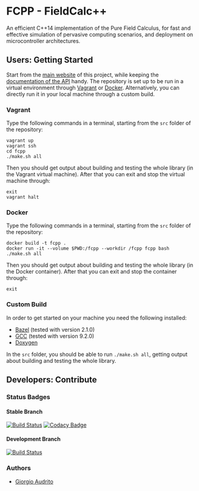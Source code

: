 # FCPP - FieldCalc++

An efficient C++14 implementation of the Pure Field Calculus, for fast and effective simulation of pervasive computing scenarios, and deployment on microcontroller architectures.

## Users: Getting Started

Start from the [main website](https://fcpp.github.io) of this project, while keeping the [documentation of the API](http://fcpp-doc.surge.sh) handy. The repository is set up to be run in a virtual environment through [Vagrant](https://www.vagrantup.com) or [Docker](https://www.docker.com/). Alternatively, you can directly run it in your local machine through a custom build.

### Vagrant

Type the following commands in a terminal, starting from the `src` folder of the repository:
```
vagrant up
vagrant ssh
cd fcpp
./make.sh all
```
Then you should get output about building and testing the whole library (in the Vagrant virtual machine). After that you can exit and stop the virtual machine through:
```
exit
vagrant halt
```

### Docker

Type the following commands in a terminal, starting from the `src` folder of the repository:
```
docker build -t fcpp .
docker run -it --volume $PWD:/fcpp --workdir /fcpp fcpp bash
./make.sh all
```
Then you should get output about building and testing the whole library (in the Docker container). After that you can exit and stop the container through:
```
exit
```

### Custom Build

In order to get started on your machine you need the following installed:

- [Bazel](https://bazel.build) (tested with version 2.1.0)
- [GCC](https://gcc.gnu.org) (tested with version 9.2.0)
- [Doxygen](http://www.doxygen.nl)

In the `src` folder, you should be able to run `./make.sh all`, getting output about building and testing the whole library.

## Developers: Contribute

### Status Badges

#### Stable Branch
[![Build Status](https://travis-ci.com/fcpp/fcpp.svg?branch=master)](https://travis-ci.com/fcpp/fcpp)
[![Codacy Badge](https://api.codacy.com/project/badge/Grade/90634407d674499cb62da7d7d74e8b42)](https://app.codacy.com/gh/fcpp/fcpp?utm_source=github.com&utm_medium=referral&utm_content=fcpp/fcpp&utm_campaign=Badge_Grade_Dashboard)

#### Development Branch
[![Build Status](https://travis-ci.com/fcpp/fcpp.svg?branch=dev)](https://travis-ci.com/fcpp/fcpp/branches)

### Authors

- [Giorgio Audrito](http://giorgio.audrito.info/#!/research)

